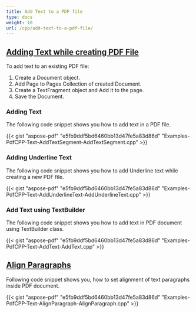 ```yaml
---
title: Add Text to a PDF file
type: docs
weight: 10
url: /cpp/add-text-to-a-pdf-file/
---
```


## <ins>**Adding Text while creating PDF File**
To add text to an existing PDF file:

1. Create a Document object.
1. Add Page to Pages Collection of created Document.
1. Create a TextFragment object and Add it to the page.
1. Save the Document.
### **Adding Text**
The following code snippet shows you how to add text in a PDF file.



{{< gist "aspose-pdf" "e5fb9ddf5bd6460bb13d47fe5a83d86d" "Examples-PdfCPP-Text-AddTextSegment-AddTextSegment.cpp" >}}
### **Adding Underline Text**
The following code snippet shows you how to add Underline text while creating a new PDF file.



{{< gist "aspose-pdf" "e5fb9ddf5bd6460bb13d47fe5a83d86d" "Examples-PdfCPP-Text-AddUnderlineText-AddUnderlineText.cpp" >}}
### **Add Text using TextBuilder**
The following code snippet shows you how to add text in PDF document using TextBuilder class.



{{< gist "aspose-pdf" "e5fb9ddf5bd6460bb13d47fe5a83d86d" "Examples-PdfCPP-Text-AddText-AddText.cpp" >}}
## <ins>**Align Paragraphs**
Following code snippet shows you, how to set alignment of text paragraphs inside PDF document.



{{< gist "aspose-pdf" "e5fb9ddf5bd6460bb13d47fe5a83d86d" "Examples-PdfCPP-Text-AlignParagraph-AlignParagraph.cpp" >}}
